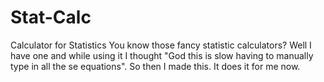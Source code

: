 # Stat-Calc
Calculator for Statistics
You know those fancy statistic calculators? Well I have one and while using it I thought "God this is slow having to manually type in all the se equations". So then I made this. It does it for me now.
